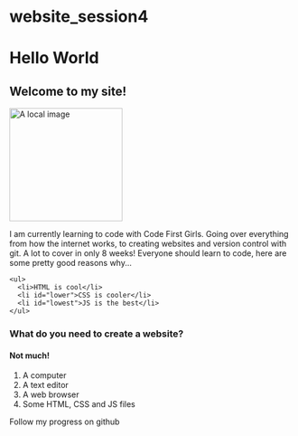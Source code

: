 # website_session4
<this is my first website>
<!doctype html>
<html>
<head>
  <title>Hello World</title>
  <link rel="stylesheet" type="text/css" href="css/styles.css">
</head>

<div>
<body>
    <h1>Hello World</h1>
    <h2>Welcome to my site!</h2>
    <img src="./duck.jpg" alt="A local image" width="200px">
</div>

<div>
    <p>I am currently learning to code with Code First Girls.
      Going over everything from how the internet works, to creating websites and version control with git.
      A lot to cover in only 8 weeks! Everyone should learn to code, here are some pretty good reasons why...
  </p>

    <ul>
      <li>HTML is cool</li>
      <li id="lower">CSS is cooler</li>
      <li id="lowest">JS is the best</li>
    </ul>


<div class="contrast">
    <h3>What do you need to create a website?</h3>
    <h4> Not much!</h4>
    <ol>
      <li>A computer </li>
      <li> A text editor </li>
      <li> A web browser</li>
      <li> Some HTML, CSS and JS files</li>
    </ol>
</div>
  <p> Follow my progress on github</p>
</body>
